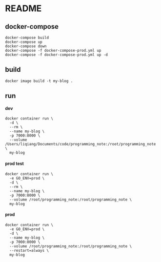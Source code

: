 # README

## docker-compose

```
docker-compose build
docker-compose up
docker-compose down
docker-compose -f docker-compose-prod.yml up
docker-compose -f docker-compose-prod.yml up -d
```

## build

```
docker image build -t my-blog .
```

## run

#### dev

```
docker container run \
  -d \
  --rm \
  --name my-blog \
  -p 7000:8000 \
  --volume /Users/liqiang/Documents/code/programming_note:/root/programming_note \
  my-blog
```

#### prod test

```
docker container run \
  -e GO_ENV=prod \
  -d \
  --rm \
  --name my-blog \
  -p 7000:8000 \
  --volume /root/programming_note:/root/programming_note \
  my-blog
```

#### prod

```
docker container run \
  -e GO_ENV=prod \
  -d \
  --name my-blog \
  -p 7000:8000 \
  --volume /root/programming_note:/root/programming_note \
  --restart=always \
  my-blog
```
